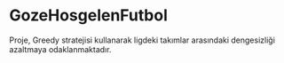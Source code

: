 # GozeHosgelenFutbol
Proje, Greedy stratejisi kullanarak ligdeki takımlar arasındaki dengesizliği azaltmaya odaklanmaktadır.
